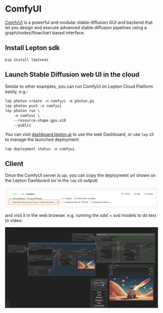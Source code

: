 # ComfyUI

[ComfyUI](https://github.com/comfyanonymous/ComfyUI.git) is a powerful and modular stable diffusion GUI and backend that let you design and execute advanced stable diffusion pipelines using a graph/nodes/flowchart based interface.

## Install Lepton sdk
```shell
pip install leptonai
```

## Launch Stable Diffusion web UI in the cloud

Similar to other examples, you can run ComfyUI on Lepton Cloud Platform easily, e.g.:

```shell
lep photon create -n comfyui -m photon.py
lep photon push -n comfyui
lep photon run \
    -n comfyui \
    --resource-shape gpu.a10
    --public
```

You can visit [dashboard.lepton.ai](https://dashboard.lepton.ai/) to use the web Dashboard, or use `lep` cli to manage the launched deployment:
```shell
lep deployment status -n comfyui
```

## Client

Once the ComfyUI server is up, you can copy the deployment url shown on the Lepton Dashboard (or in the `lep` cli output)

<img src="assets/deployment.png" width=1024>

and visit it in the web browser. e.g. running the sdxl + svd models to do text to video:

<img src="assets/browser.png" width=1024>
